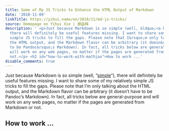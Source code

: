 ```yaml
---
title: Some of My JS Tricks to Enhance the HTML Output of Markdown
date: '2018-11-09'
linkTitle: https://yihui.name/en/2018/11/md-js-tricks/
source: Homepage on Yihui Xie | 谢益辉
description: ' <p>Just because Markdown is so simple (well, &ldquo;<a href="https://yihui.name/en/2018/11/hard-markdown/">simple</a>&rdquo;),
  there will definitely be useful features missing. I want to share some of my relatively
  simple JS tricks to fill the gaps. Please note that I&rsquo;m only talking about
  the HTML output, and the Markdown flavor can be arbitrary (it doesn&rsquo;t have
  to be Pandoc&rsquo;s Markdown). In fact, all tricks below are general-purpose and
  will work on any web pages, no matter if the pages are generated from Markdown or
  not.</p> <h2 id="how-to-work-with-mathjax">How to work ...'
disable_comments: true
---
```

 <p>Just because Markdown is so simple (well, &ldquo;<a href="https://yihui.name/en/2018/11/hard-markdown/">simple</a>&rdquo;), there will definitely be useful features missing. I want to share some of my relatively simple JS tricks to fill the gaps. Please note that I&rsquo;m only talking about the HTML output, and the Markdown flavor can be arbitrary (it doesn&rsquo;t have to be Pandoc&rsquo;s Markdown). In fact, all tricks below are general-purpose and will work on any web pages, no matter if the pages are generated from Markdown or not.</p> <h2 id="how-to-work-with-mathjax">How to work ...